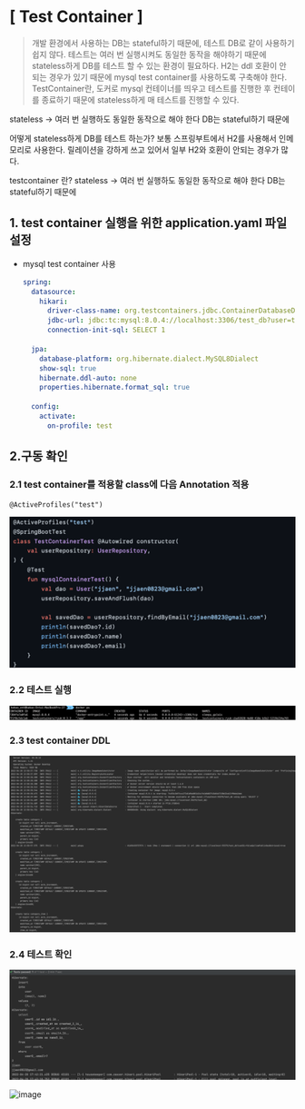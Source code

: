 # [ Test Container ]
> 개발 환경에서 사용하는 DB는 stateful하기 때문에, 테스트 DB로 같이 사용하기 쉽지 않다. 
  테스트는 여러 번 실행시켜도 동일한 동작을 해야하기 때문에 stateless하게 DB를 테스트 할 수 있는 환경이 필요하다.
  H2는 ddl 호환이 안 되는 경우가 있기 때문에 mysql test container를 사용하도록 구축해야 한다.
  TestContainer란, 도커로 mysql 컨테이너를 띄우고 테스트를 진행한 후 컨테이를 종료하기 때문에 stateless하게 매 테스트를 진행할 수 있다.

stateless -> 여러 번 실행하도 동일한 동작으로 해야 한다
DB는 stateful하기 때문에 

어떻게 stateless하게 DB를 테스트 하는가?
보통 스프링부트에서 H2를 사용해서 인메모리로 사용한다.
릴레이션을 강하게 쓰고 있어서 일부 H2와 호환이 안되는 경우가 많다.

testcontainer 란?
stateless -> 여러 번 실행하도 동일한 동작으로 해야 한다
DB는 stateful하기 때문에 

## 1. test container 실행을 위한 application.yaml 파일 설정
  - mysql test container 사용
    ```yaml
    spring:
      datasource:
        hikari:
          driver-class-name: org.testcontainers.jdbc.ContainerDatabaseDriver
          jdbc-url: jdbc:tc:mysql:8.0.4://localhost:3306/test_db?user=test&password=1234&TC_INITSCRIPT=schema.sql
          connection-init-sql: SELECT 1
  
      jpa:
        database-platform: org.hibernate.dialect.MySQL8Dialect
        show-sql: true
        hibernate.ddl-auto: none
        properties.hibernate.format_sql: true
  
      config:
        activate:
          on-profile: test
    ```

## 2.구동 확인
### 2.1 test container를 적용할 class에 다음 Annotation 적용
  ```
  @ActiveProfiles("test")
  ```
  ![img.png](./resources/test-container.png)

### 2.2 테스트 실행
  ![img.png](./resources/mysql-docker-ps.png)

### 2.3 test container DDL
  ![img.png](./resources/ddl.png)

### 2.4 테스트 확인
  ![img.png](./resources/test-query.png)

  ![image](https://user-images.githubusercontent.com/75469281/197316815-4fdf0609-5b78-4927-97f6-9f85004a7c6d.png)


<br>
